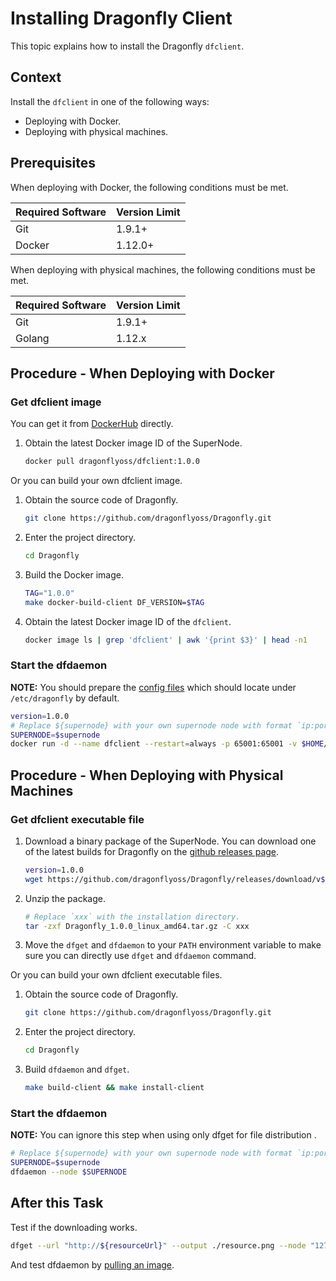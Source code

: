 # Installing Dragonfly Client

This topic explains how to install the Dragonfly `dfclient`.

## Context

Install the `dfclient` in one of the following ways:

- Deploying with Docker.
- Deploying with physical machines.

## Prerequisites

When deploying with Docker, the following conditions must be met.

Required Software | Version Limit
---|---
Git|1.9.1+
Docker|1.12.0+

When deploying with physical machines, the following conditions must be met.

Required Software | Version Limit
---|---
Git|1.9.1+
Golang|1.12.x

## Procedure - When Deploying with Docker

### Get dfclient image

You can get it from [DockerHub](https://hub.docker.com/) directly.

1. Obtain the latest Docker image ID of the SuperNode.

    ```sh
    docker pull dragonflyoss/dfclient:1.0.0
    ```

Or you can build your own dfclient image.

1. Obtain the source code of Dragonfly.

    ```sh
    git clone https://github.com/dragonflyoss/Dragonfly.git
    ```

2. Enter the project directory.

    ```sh
    cd Dragonfly
    ```

3. Build the Docker image.

    ```sh
    TAG="1.0.0"
    make docker-build-client DF_VERSION=$TAG
    ```

4. Obtain the latest Docker image ID of the `dfclient`.

    ```sh
    docker image ls | grep 'dfclient' | awk '{print $3}' | head -n1
    ```

### Start the dfdaemon

**NOTE:** You should prepare the [config files](../config) which should locate under `/etc/dragonfly` by default.

```sh
version=1.0.0
# Replace ${supernode} with your own supernode node with format `ip:port=weight`.
SUPERNODE=$supernode
docker run -d --name dfclient --restart=always -p 65001:65001 -v $HOME/.small-dragonfly:/root/.small-dragonfly -v /etc/dragonfly:/etc/dragonfly dragonflyoss/dfclient:$version --node $SUPERNODE
```

## Procedure - When Deploying with Physical Machines

### Get dfclient executable file

1. Download a binary package of the SuperNode. You can download one of the latest builds for Dragonfly on the [github releases page](https://github.com/dragonflyoss/Dragonfly/releases).

    ```sh
    version=1.0.0
    wget https://github.com/dragonflyoss/Dragonfly/releases/download/v$version/Dragonfly_$version_linux_amd64.tar.gz
    ```

2. Unzip the package.

    ```bash
    # Replace `xxx` with the installation directory.
    tar -zxf Dragonfly_1.0.0_linux_amd64.tar.gz -C xxx
    ```

3. Move the `dfget` and `dfdaemon` to your `PATH` environment variable to make sure you can directly use `dfget` and `dfdaemon` command.

Or you can build your own dfclient executable files.

1. Obtain the source code of Dragonfly.

    ```sh
    git clone https://github.com/dragonflyoss/Dragonfly.git
    ```

2. Enter the project directory.

    ```sh
    cd Dragonfly
    ```

3. Build `dfdaemon` and `dfget`.

    ```sh
    make build-client && make install-client
    ```

### Start the dfdaemon

**NOTE:** You can ignore this step when using only dfget for file distribution .

```sh
# Replace ${supernode} with your own supernode node with format `ip:port=weight`.
SUPERNODE=$supernode
dfdaemon --node $SUPERNODE
```

## After this Task

Test if the downloading works.

```sh
dfget --url "http://${resourceUrl}" --output ./resource.png --node "127.0.0.1:8002"
```

And test dfdaemon by [pulling an image](download_files.md).
